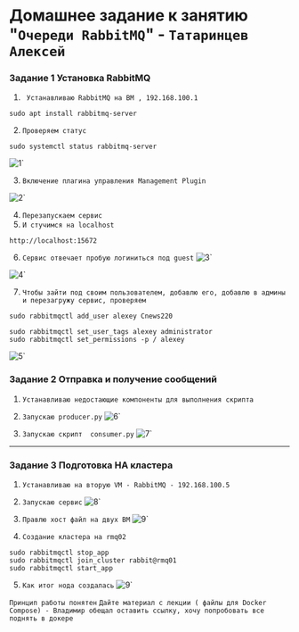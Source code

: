 # Домашнее задание к занятию "`Очереди RabbitMQ`" - `Татаринцев Алексей`



### Задание 1 Установка RabbitMQ


1. ` Устанавливаю RabbitMQ на ВМ , 192.168.100.1`
```
sudo apt install rabbitmq-server
```
2. `Проверяем статус`
```
sudo systemctl status rabbitmq-server
```
![1](https://github.com/Foxbeerxxx/RabbitMq/blob/main/img/img1.png)`

3. `Включение плагина управления Management Plugin`

![2](https://github.com/Foxbeerxxx/RabbitMq/blob/main/img/img2.png)`

4. `Перезапускаем сервис`
5. `И стучимся на localhost`
```
http://localhost:15672
```

6. `Сервис отвечает пробую логиниться под guest`
![3](https://github.com/Foxbeerxxx/RabbitMq/blob/main/img/img3.png)`

![4](https://github.com/Foxbeerxxx/RabbitMq/blob/main/img/img4.png)`

7. `Чтобы зайти под своим пользователем, добавлю его, добавлю в админы и перезагружу сервис, проверяем`
```
sudo rabbitmqctl add_user alexey Cnews220

sudo rabbitmqctl set_user_tags alexey administrator
sudo rabbitmqctl set_permissions -p / alexey 
```
![5](https://github.com/Foxbeerxxx/RabbitMq/blob/main/img/img5.png)`


### Задание 2  Отправка и получение сообщений

1. `Устанавливаю недостающие компоненты для выполнения скрипта`
2. `Запускаю producer.ру`
![6](https://github.com/Foxbeerxxx/RabbitMq/blob/main/img/img6.png)`

3. `Запускаю скрипт  consumer.py`
![7](https://github.com/Foxbeerxxx/RabbitMq/blob/main/img/img7.png)`




---

### Задание 3 Подготовка HA кластера


1. `Устанавливаю на вторую VM - RabbitMQ - 192.168.100.5`
2. `Запускаю сервис`
![8](https://github.com/Foxbeerxxx/RabbitMq/blob/main/img/img8.png)`

3. `Правлю хост файл на двух ВМ`
![9](https://github.com/Foxbeerxxx/RabbitMq/blob/main/img/img9.png)`

4. `Создание кластера на rmq02`
```
sudo rabbitmqctl stop_app
sudo rabbitmqctl join_cluster rabbit@rmq01
sudo rabbitmqctl start_app

```
5. `Как итог нода создалась`
![9](https://github.com/Foxbeerxxx/RabbitMq/blob/main/img/img9.png)`

`Принцип работы понятен`
`Дайте материал с лекции ( файлы для Docker Compose) - Владимир обещал оставить ссылку, хочу попробовать все поднять в докере`